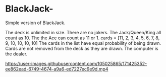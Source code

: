 # BlackJack-

Simple version of BlackJack. 

The deck is unlimited in size.
There are no jokers.
The Jack/Queen/King all count as 10.
The the Ace can count as 11 or 1.
cards = [11, 2, 3, 4, 5, 6, 7, 8, 9, 10, 10, 10, 10]
The cards in the list have equal probability of being drawn.
Cards are not removed from the deck as they are drawn.
The computer is the dealer.

https://user-images.githubusercontent.com/105025865/171425352-ee862ead-6749-4674-a9a6-ed7227ec9e9d.mp4

